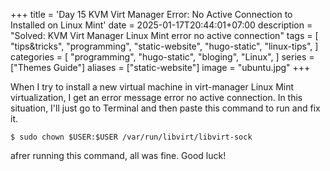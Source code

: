 +++
title = 'Day 15 KVM Virt Manager Error: No Active Connection to Installed on Linux Mint'
date = 2025-01-17T20:44:01+07:00
description = "Solved: KVM Virt Manager Linux Mint error no active connection"
tags = [
    "tips&tricks",
    "programming",
    "static-website",
    "hugo-static",
    "linux-tips",
]
categories = [
    "programming",
    "hugo-static",
    "bloging",
    "Linux",
]
series = ["Themes Guide"]
aliases = ["static-website"]
image = "ubuntu.jpg"
+++

When I try to install a new virtual machine in virt-manager Linux Mint virtualization, I get an error message error no active connection. In this situation, I'll just go to Terminal and then paste this command to run and fix it.

``````
$ sudo chown $USER:$USER /var/run/libvirt/libvirt-sock

``````
afrer running this command, all was fine. Good luck!